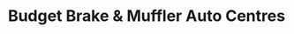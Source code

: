 ---
title: "Budget Brake & Muffler Auto Centres"
url: /vancouver/budget-brake-und-muffler-auto-centres/
shop: Autowerkstatt
---